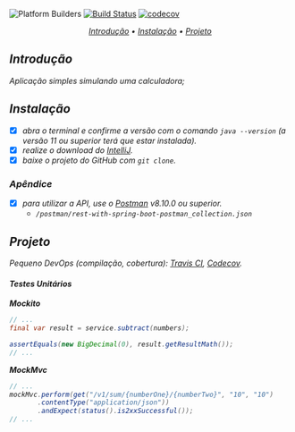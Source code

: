 ![Platform Builders](https://img.shields.io/badge/Platform-Builders-yellow)
[![Build Status](https://app.travis-ci.com/devmorfeu/rest-with-spring-boot.svg?branch=main)](https://travis-ci.com/devmorfeu/rest-with-spring-boot)
[![codecov](https://codecov.io/gh/olbi-wan/cadastro-clientes/branch/main/graph/badge.svg?token=hVdNFsNmqN)](https://codecov.io/gh/olbi-wan/cadastro-clientes)

<p align="center">
  <i>
    <a href="#introdução">Introdução</a> •
    <a href="#instalação">Instalação</a> •
    <a href="#projeto">Projeto</a>
  <i/>
</p>

## Introdução
   
Aplicação simples simulando uma calculadora;
   
## Instalação

* [x] abra o terminal e confirme a versão com o comando `java --version` (a versão 11 ou superior terá que estar instalada).
* [x] realize o download do [IntelliJ](https://www.jetbrains.com/pt-br/idea/download).
* [x] baixe o projeto do GitHub com `git clone`.
   
### Apêndice
* [x] para utilizar a API, use o [Postman](https://www.postman.com/downloads)  v8.10.0 ou superior.
   - `/postman/rest-with-spring-boot-postman_collection.json`

## Projeto

Pequeno DevOps (compilação, cobertura): *[Travis CI](https://app.travis-ci.com/github/devmorfeu/rest-with-spring-boot), [Codecov](https://app.codecov.io/gh/olbi-wan/cadastro-clientes)*.

#### Testes Unitários   

**Mockito**
   
```java
// ...
final var result = service.subtract(numbers);

assertEquals(new BigDecimal(0), result.getResultMath());
// ...
```

**MockMvc**

```java
// ...
mockMvc.perform(get("/v1/sum/{numberOne}/{numberTwo}", "10", "10")
       .contentType("application/json"))
       .andExpect(status().is2xxSuccessful());
// ...
```
